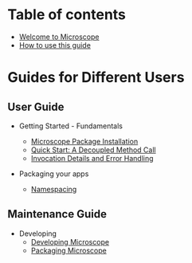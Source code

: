 # Table of contents

* [Welcome to Microscope](getting-started/Welcome.md)
* [How to use this guide](guides/HowToUseGuides.md)

# Guides for Different Users

## User Guide

* Getting Started - Fundamentals
  * [Microscope Package Installation](getting-started/Installation.md)
  * [Quick Start: A Decoupled Method Call](getting-started/DecoupledMethod.md)
  * [Invocation Details and Error Handling](getting-started/InvocationDetails.md)

* Packaging your apps
  * [Namespacing](packages/Namespaces.md)

## Maintenance Guide

* Developing
  * [Developing Microscope](app-maintenance/DevelopingMicroscope.md)
  * [Packaging Microscope](app-maintenance/PackagingMicroscope.md)




